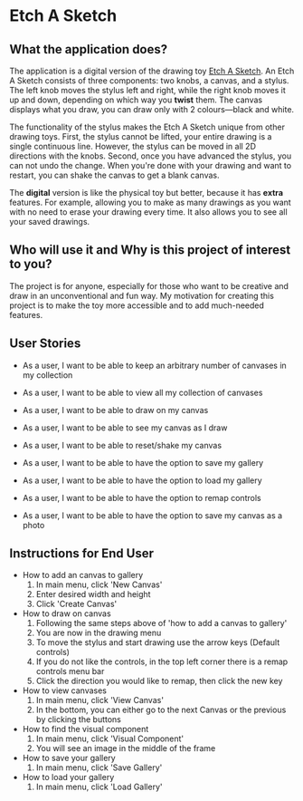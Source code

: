 # Etch A Sketch

## What the application does?

The application is a digital version of the drawing toy [Etch A Sketch](https://en.wikipedia.org/wiki/Etch_A_Sketch). An Etch A Sketch consists of three components: two knobs, a canvas, and a stylus. The left knob moves the stylus left and right, while the right knob moves it up and down, depending on which way you **twist** them. The canvas displays what you draw, you can draw only with 2 colours—black and white.

The functionality of the stylus makes the Etch A Sketch unique from other drawing toys. First, the stylus cannot be lifted, your entire drawing is a single continuous line. However, the stylus can be moved in all 2D directions with the knobs. Second, once you have advanced the stylus, you can not undo the change. When you're done with your drawing and want to restart, you can shake the canvas to get a blank canvas.

The **digital** version is like the physical toy but better, because it has **extra** features. For example, allowing you to make as many drawings as you want with no need to erase your drawing every time. It also allows you to see all your saved drawings.

## Who will use it and Why is this project of interest to you?

The project is for anyone, especially for those who want to be creative and draw in an unconventional and fun way. My motivation for creating this project is to make the toy more accessible and to add much-needed features.

## User Stories

- As a user, I want to be able to keep an arbitrary number of canvases in my collection
- As a user, I want to be able to view all my collection of canvases
- As a user, I want to be able to draw on my canvas
- As a user, I want to be able to see my canvas as I draw
- As a user, I want to be able to reset/shake my canvas
- As a user, I want to be able to have the option to save my gallery
- As a user, I want to be able to have the option to load my gallery

- As a user, I want to be able to have the option to remap controls
- As a user, I want to be able to have the option to save my canvas as a photo

## Instructions for End User

- How to add an canvas to gallery
    1. In main menu, click 'New Canvas'
    2. Enter desired width and height 
    3. Click 'Create Canvas'
- How to draw on canvas
    1. Following the same steps above of 'how to add a canvas to gallery' 
    2. You are now in the drawing menu
    3. To move the stylus and start drawing use the arrow keys (Default controls)
    4. If you do not like the controls, in the top left corner there is a remap controls menu bar
    5. Click the direction you would like to remap, then click the new key
- How to view canvases
    1. In main menu, click 'View Canvas'
    2. In the bottom, you can either go to the next Canvas or the previous by clicking the buttons
- How to find the visual component
    1. In main menu, click 'Visual Component'
    2. You will see an image in the middle of the frame
- How to save your gallery
    1. In main menu, click 'Save Gallery'
- How to load your gallery
    1. In main menu, click 'Load Gallery'
